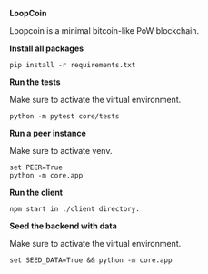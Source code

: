 **LoopCoin** 

Loopcoin is a minimal bitcoin-like PoW blockchain.


**Install all packages**

```
pip install -r requirements.txt
```

**Run the tests**

Make sure to activate the virtual environment.

```
python -m pytest core/tests
```

**Run a peer instance**

Make sure to activate venv.

```
set PEER=True
python -m core.app
```

**Run the client**

```
npm start in ./client directory.
```

**Seed the backend with data**

Make sure to activate the virtual environment.

```
set SEED_DATA=True && python -m core.app
```
